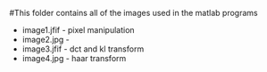 #This folder contains all of the images used in the matlab programs 
- image1.jfif - pixel manipulation
- image2.jpg - 
- image3.jfif - dct and kl transform
- image4.jpg - haar transform

